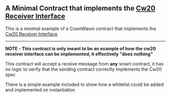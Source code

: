 ## A Minimal Contract that implements the [Cw20 Receiver Interface](https://github.com/CosmWasm/cw-plus/blob/main/packages/cw20/README.md#receiver)

This is a minimal example of a CosmWasm contract that implements the [Cw20 Receiver Interface](https://github.com/CosmWasm/cw-plus/blob/main/packages/cw20/README.md#receiver)

---

**NOTE - This contract is only meant to be an example of how the cw20 receiver interface can be implemented, it effectively "does nothing"**

This contract will accept a receive message from **any** smart contract, it has no logic to verify that the sending contract correctly implements the Cw20 spec

There is a simple example included to show how a whitelist could be added and implemented on instantiation